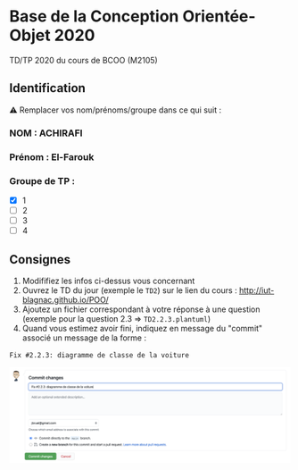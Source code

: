 # Base de la Conception Orientée-Objet 2020
TD/TP 2020 du cours de BCOO (M2105)

## Identification
:warning: Remplacer vos nom/prénoms/groupe dans ce qui suit :

### NOM : ACHIRAFI
### Prénom : El-Farouk
### Groupe de TP : 
- [x] 1
- [ ] 2
- [ ] 3
- [ ] 4

## Consignes

1. Modififiez les infos ci-dessus vous concernant
2. Ouvrez le TD du jour (exemple le `TD2`) sur le lien du cours : http://iut-blagnac.github.io/POO/
3. Ajoutez un fichier correspondant à votre réponse à une question (exemple pour la question 2.3 => `TD2.2.3.plantuml`)
4. Quand vous estimez avoir fini, indiquez en message du "commit" associé un message de la forme :
```
Fix #2.2.3: diagramme de classe de la voiture
```

![Illustration du commit](commit.png)
